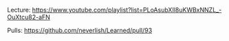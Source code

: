 Lecture: https://www.youtube.com/playlist?list=PLoAsubXIl8uKWBxNNZL_-OuXtcu82-aFN

Pulls: https://github.com/neverlish/Learned/pull/93
